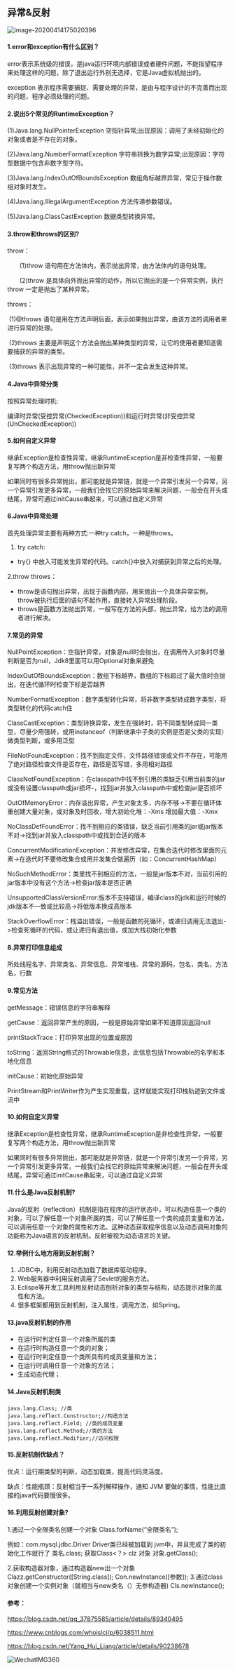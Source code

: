 ## 异常&反射

![image-20200414175020396](https://gitee.com/yizhibuerdai/Imagetools/raw/master/images/image-20200414175020396.png)

#### 1.**error和exception有什么区别**？

error表示系统级的错误，是java运行环境内部错误或者硬件问题，不能指望程序来处理这样的问题，除了退出运行外别无选择，它是Java虚拟机抛出的。

exception 表示程序需要捕捉、需要处理的异常，是由与程序设计的不完善而出现的问题，程序必须处理的问题。

#### 2.说出5个常见的**RuntimeException**？

(1)Java.lang.NullPointerException 空指针异常;出现原因：调用了未经初始化的对象或者是不存在的对象。

(2)Java.lang.NumberFormatException 字符串转换为数字异常;出现原因：字符型数据中包含非数字型字符。

(3)Java.lang.IndexOutOfBoundsException 数组角标越界异常，常见于操作数组对象时发生。

(4)Java.lang.IllegalArgumentException 方法传递参数错误。

(5)Java.lang.ClassCastException 数据类型转换异常。

#### 3.**throw和throws的区别**?

throw：

　　(1)throw 语句用在方法体内，表示抛出异常，由方法体内的语句处理。

　　(2)throw 是具体向外抛出异常的动作，所以它抛出的是一个异常实例，执行 throw 一定是抛出了某种异常。

throws：

​       (1)@throws 语句是用在方法声明后面，表示如果抛出异常，由该方法的调用者来进行异常的处理。

​       (2)throws 主要是声明这个方法会抛出某种类型的异常，让它的使用者要知道需要捕获的异常的类型。

​       (3)throws 表示出现异常的一种可能性，并不一定会发生这种异常。

#### 4.Java中异常分类

按照异常处理时机:

编译时异常(受控异常(CheckedException))和运行时异常(非受控异常(UnCheckedException))

#### 5.如何自定义异常

继承Exception是检查性异常，继承RuntimeException是非检查性异常，一般要复写两个构造方法，用throw抛出新异常

如果同时有很多异常抛出，那可能就是异常链，就是一个异常引发另一个异常，另一个异常引发更多异常，一般我们会找它的原始异常来解决问题，一般会在开头或结尾，异常可通过initCause串起来，可以通过自定义异常

#### 6.Java中异常处理

首先处理异常主要有两种方式:一种try catch，一种是throws。

1. try catch:

- try{} 中放入可能发生异常的代码。catch{}中放入对捕获到异常之后的处理。

2.throw throws：

- throw是语句抛出异常，出现于函数内部，用来抛出一个具体异常实例，throw被执行后面的语句不起作用，直接转入异常处理阶段。
- throws是函数方法抛出异常，一般写在方法的头部，抛出异常，给方法的调用者进行解决。

#### 7.常见的异常

NullPointException：空指针异常，对象是null时会抛出，在调用传入对象时尽量判断是否为null，Jdk8里面可以用Optional对象来避免

IndexOutOfBoundsException：数组下标越界，数组的下标超过了最大值时会抛出，在迭代循环时检查下标是否越界

NumberFormatException：数字类型转化异常，将非数字类型转成数字类型，将类型转化的代码catch住

ClassCastException：类型转换异常，发生在强转时，将不同类型转成同一类型，尽量少用强转，或用instanceof（判断继承中子类的实例是否是父类的实现）做类型判断，或多用泛型

FileNotFoundException：找不到指定文件，文件路径错误或文件不存在，可能用了绝对路径检查文件是否存在，路径是否写错，多用相对路径

ClassNotFoundException：在classpath中找不到引用的类缺乏引用当前类的jar或没有设置classpath或jar损坏-，找到jar并放入classpath中或检查jar是否损坏

OutOfMemoryError：内存溢出异常，产生对象太多，内存不够->不要在循环体重创建大量对象，或对象及时回收，增大初始化堆：-Xms 增加最大值：-Xmx

NoClassDefFoundError：找不到相应的类错误，缺乏当前引用类的jar或jar版本不对->找到jar并放入classpath中或找到合适的版本

ConcurrentModificationException：并发修改异常，在集合迭代时修改里面的元素->在迭代时不要修改集合或用并发集合做遍历（如：ConcurrentHashMap）

NoSuchMethodError：类里找不到相应的方法，一般是jar版本不对，当前引用的jar版本中没有这个方法->检查jar版本是否正确

UnsupportedClassVersionError:版本不支持错误，编译class的jdk和运行时候的jdk版本不一致或比较高->将低版本换成高版本

StackOverflowError：栈溢出错误，一般是函数的死循环，或递归调用无法退出->检查死循环的代码，或让递归有退出值，或加大栈初始化参数

#### 8.异常打印信息组成

所处线程名字、异常类名、异常信息、异常堆栈、异常的源码，包名，类名，方法名，行数

#### 9.常见方法

getMessage：错误信息的字符串解释

getCause：返回异常产生的原因，一般是原始异常如果不知道原因返回null

printStackTrace：打印异常出现的位置或原因

toString：返回String格式的Throwable信息，此信息包括Throwable的名字和本地化信息

initCause：初始化原始异常

PrintStream和PrintWriter作为产生实现重载，这样就能实现打印栈轨迹到文件或流中

#### 10.如何自定义异常

继承Exception是检查性异常，继承RuntimeException是非检查性异常，一般要复写两个构造方法，用throw抛出新异常

如果同时有很多异常抛出，那可能就是异常链，就是一个异常引发另一个异常，另一个异常引发更多异常，一般我们会找它的原始异常来解决问题，一般会在开头或结尾，异常可通过initCause串起来，可以通过自定义异常

#### 11.什么是Java反射机制?

Java的反射（reflection）机制是指在程序的运行状态中，可以构造任意一个类的对象，可以了解任意一个对象所属的类，可以了解任意一个类的成员变量和方法，可以调用任意一个对象的属性和方法。这种动态获取程序信息以及动态调用对象的功能称为Java语言的反射机制。反射被视为动态语言的关键。

#### 12.举例什么地方用到反射机制？

1. JDBC中，利用反射动态加载了数据库驱动程序。
2. Web服务器中利用反射调用了Sevlet的服务方法。
3. Eclispe等开发工具利用反射动态刨析对象的类型与结构，动态提示对象的属性和方法。
4. 很多框架都用到反射机制，注入属性，调用方法，如Spring。

#### 13.java反射机制的作用

- 在运行时判定任意一个对象所属的类
- 在运行时构造任意一个类的对象；
- 在运行时判定任意一个类所具有的成员变量和方法；
- 在运行时调用任意一个对象的方法；
- 生成动态代理；

#### 14.Java反射机制类

```
java.lang.Class; //类               
java.lang.reflect.Constructor;//构造方法 
java.lang.reflect.Field; //类的成员变量       
java.lang.reflect.Method;//类的方法
java.lang.reflect.Modifier;//访问权限
```

#### 15.反射机制优缺点？

优点：运行期类型的判断，动态加载类，提高代码灵活度。

缺点：性能瓶颈：反射相当于一系列解释操作，通知 JVM 要做的事情，性能比直接的java代码要慢很多。

#### 16.利用反射创建对象?

1.通过一个全限类名创建一个对象 Class.forName(“全限类名”); 

例如：com.mysql.jdbc.Driver Driver类已经被加载到 jvm中，并且完成了类的初始化工作就行了 类名.class; 获取Class<？> clz 对象 对象.getClass(); 

2.获取构造器对象，通过构造器new出一个对象 Clazz.getConstructor([String.class]); Con.newInstance([参数]); 3.通过class对象创建一个实例对象（就相当与new类名（）无参构造器) Cls.newInstance();



#### 参考：

https://blog.csdn.net/qq_37875585/article/details/89340495

https://www.cnblogs.com/whoislcj/p/6038511.html

https://blog.csdn.net/Yang_Hui_Liang/article/details/90238678

![WechatIMG360](https://gitee.com/yizhibuerdai/Imagetools/raw/master/images/common1.png)
